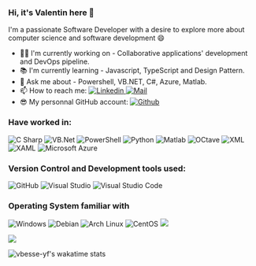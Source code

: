 ### Hi, it's Valentin here 👋

I'm a passionate Software Developer with a desire to explore more about computer science and software development :smile: 
*   :man_technologist: I'm currently working on - Collaborative applications' development and DevOps pipeline.
*   :books: I'm currently learning - Javascript, TypeScript and Design Pattern.
*   :speech_balloon: Ask me about - Powershell, VB.NET, C#, Azure, Matlab.
*   📫 How to reach me: <a href="https://www.linkedin.com/in/valentin-besse/" ><img alt="Linkedin" src="https://img.shields.io/badge/Linkedin-0A66C2?logo=LinkedIn&logoColor=&style=flat" /> </a> <a href="mailto:valentin.besse@ypso-facto.com" ><img alt="Mail" src="https://img.shields.io/badge/Mail-EA4335?logo=Gmail&logoColor=white&style=flat" /> </a>
*   :sunglasses: My personnal GitHub account: <a href="https://github.com/valentinbesse" ><img alt="Github" src="https://img.shields.io/badge/GitHub-181717?logo=GitHub&logoColor=&style=flat" /> </a>

### Have worked in:

 <img alt="C Sharp" src="https://img.shields.io/badge/C%23-239120?logo=c-sharp&logoColor=white&style=flat" />

 <img alt="VB.Net" src="https://img.shields.io/badge/VB.NET-512BD4?logo=.NET&logoColor=white&style=flat" />

 <img alt="PowerShell" src="https://img.shields.io/badge/PowerShell-5391FE?logo=PowerShell&logoColor=white&style=flat" />

 <img alt="Python" src="https://img.shields.io/badge/Python-3776AB?logo=Python&logoColor=white&style=flat" />

 <img alt="Matlab" src="https://img.shields.io/badge/Matlab-0076A8?&style=flat" />

 <img alt="OCtave" src="https://img.shields.io/badge/Octave-0790C0?logo=Octave&logoColor=white&style=flat" />

 <img alt="XML" src="https://img.shields.io/badge/XML-0c54c2?" />

 <img alt="XAML" src="https://img.shields.io/badge/XAML-0c54c2?logo=XAML&logoColor=white&style=flat" />

 <img alt="Microsoft Azure" src="https://img.shields.io/badge/Microsoft Azure-0078d4?logo=Microsoft+Azure&logoColor=white&style=flat" />

### Version Control and Development tools used:

 <img alt="GitHub" src="https://img.shields.io/badge/GitHub-181717?logo=github&logoColor=white&style=flat" />

 <img alt="Visual Studio" src="https://img.shields.io/badge/Visual Studio-5C2D91?logo=visual+studio&logoColor=white&style=flat" />

 <img alt="Visual Studio Code" src="https://img.shields.io/badge/Visual Studio Code-007ACC?logo=visual+studio+code&logoColor=white&style=flat" />

### Operating System familiar with

 <img alt="Windows" src="https://img.shields.io/badge/Windows-0078D6?logo=windows&logoColor=white&style=flat" />

 <img alt="Debian" src="https://img.shields.io/badge/Debian-A81D33?logo=Debian&logoColor=white&style=flat" />

 <img alt="Arch Linux" src="https://img.shields.io/badge/Arch Linux-1793D1?logo=Arch+Linux&logoColor=white&style=flat" />

 <img alt="CentOS" src="https://img.shields.io/badge/CentOS-262577?logo=CentOS&logoColor=white&style=flat" />



<img src="https://github-readme-stats.vercel.app/api?username=vbesse-yf&count_private=true&theme=radical&show_icons=true" />

<img
  src="https://github-readme-stats.vercel.app/api/top-langs/?username=vbesse-yf&layout=compact"
/>

![vbesse-yf's wakatime stats](https://github-readme-stats.vercel.app/api/wakatime?username=vbesse&layout=compact)


